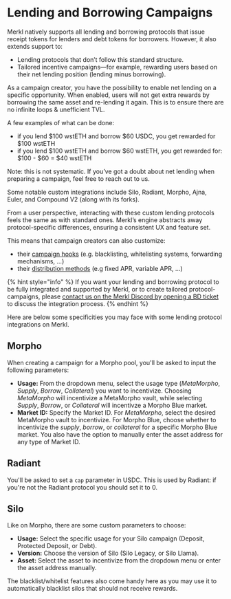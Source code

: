 # Lending and Borrowing Campaigns

Merkl natively supports all lending and borrowing protocols that issue receipt tokens for lenders and debt tokens for borrowers. However, it also extends support to:

* Lending protocols that don’t follow this standard structure.
* Tailored incentive campaigns—for example, rewarding users based on their net lending position (lending minus borrowing).

As a campaign creator, you have the possibility to enable net lending on a specific opportunity. When enabled, users will not get extra rewards by borrowing the same asset and re-lending it again. This is to ensure there are no infinite loops & unefficient TVL.

A few examples of what can be done:

- if you lend $100 wstETH and borrow $60 USDC, you get rewarded for $100 wstETH
- if you lend $100 wstETH and borrow $60 wstETH, you get rewarded for: $100 - $60 = $40 wstETH

Note: this is not systematic. If you’ve got a doubt about net lending when preparing a campaign, feel free to reach out to us.


Some notable custom integrations include Silo, Radiant, Morpho, Ajna, Euler, and Compound V2 (along with its forks).

From a user perspective, interacting with these custom lending protocols feels the same as with standard ones. Merkl’s engine abstracts away protocol-specific differences, ensuring a consistent UX and feature set.

This means that campaign creators can also customize:

* their [campaign hooks](../customization-options.md) (e.g. blacklisting, whitelisting systems, forwarding mechanisms, ...)
* their [distribution methods](../distributions.md) (e.g fixed APR, variable APR, ...)

{% hint style="info" %}
If you want your lending and borrowing protocol to be fully integrated and supported by Merkl, or to create tailored protocol-campaigns, please [contact us on the Merkl Discord by opening a BD ticket](https://discord.com/invite/jnYfrGxDbe) to discuss the integration process.
{% endhint %}

Here are below some specificities you may face with some lending protocol integrations on Merkl.

## Morpho

When creating a campaign for a Morpho pool, you'll be asked to input the following parameters:

* **Usage:** From the dropdown menu, select the usage type (_MetaMorpho_, _Supply_, _Borrow_, _Collateral_) you want to incentivize. Choosing _MetaMorpho_ will incentivize a MetaMorpho vault, while selecting _Supply_, _Borrow_, or _Collateral_ will incentivze a Morpho Blue market.
* **Market ID:** Specify the Market ID. For _MetaMorpho_, select the desired MetaMorpho vault to incentivize. For Morpho Blue, choose whether to incentivize the _supply_, _borrow_, or _collateral_ for a specific Morpho Blue market. You also have the option to manually enter the asset address for any type of Market ID.

## Radiant

You'll be asked to set a `cap` parameter in USDC. This is used by Radiant: if you're not the Radiant protocol you should set it to 0.

## Silo

Like on Morpho, there are some custom parameters to choose:

* **Usage:** Select the specific usage for your Silo campaign (Deposit, Protected Deposit, or Debt).
* **Version:** Choose the version of Silo (Silo Legacy, or Silo Llama).
* **Asset:** Select the asset to incentivize from the dropdown menu or enter the asset address manually.

The blacklist/whitelist features also come handy here as you may use it to automatically blacklist silos that should not receive rewards.

